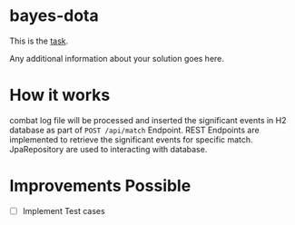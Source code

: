 bayes-dota
==========

This is the [task](TASK.md).

Any additional information about your solution goes here.

# How it works

combat log file will be processed and inserted the significant events in H2 database as part of `POST /api/match` Endpoint.
REST Endpoints are implemented to retrieve the significant events for specific match.
JpaRepository are used to interacting with database.


# Improvements Possible


* [ ] Implement Test cases
